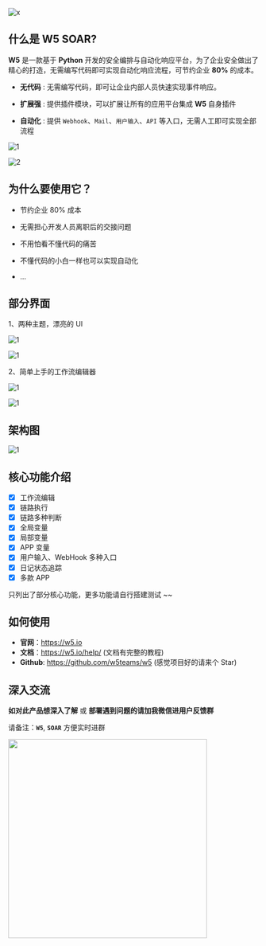 ![x](./images/x.png)

## 什么是 W5 SOAR?

**W5** 是一款基于 **Python** 开发的安全编排与自动化响应平台，为了企业安全做出了精心的打造，无需编写代码即可实现自动化响应流程，可节约企业 **80%** 的成本。

- **无代码** : 无需编写代码，即可让企业内部人员快速实现事件响应。

- **扩展强** : 提供插件模块，可以扩展让所有的应用平台集成 **W5** 自身插件

- **自动化** : 提供 `Webhook`、`Mail`、`用户输入`、`API` 等入口，无需人工即可实现全部流程

![1](./images/1.png)

![2](./images/2.png)
 
## 为什么要使用它？

- 节约企业 80% 成本

- 无需担心开发人员离职后的交接问题

- 不用怕看不懂代码的痛苦

- 不懂代码的小白一样也可以实现自动化

- ...

## 部分界面

1、两种主题，漂亮的 UI

![1](./images/3.jpg)

![1](./images/4.jpg)

2、简单上手的工作流编辑器

![1](./images/5.jpg)

![1](./images/6.jpg)

## 架构图

![1](./images/jg.png)

## 核心功能介绍

- [x] 工作流编辑
- [x] 链路执行
- [x] 链路多种判断
- [x] 全局变量
- [x] 局部变量
- [x] APP 变量
- [x] 用户输入、WebHook 多种入口
- [x] 日记状态追踪
- [x] 多款 APP

只列出了部分核心功能，更多功能请自行搭建测试 ~~

## 如何使用

- **官网**：https://w5.io
- **文档**：https://w5.io/help/  (文档有完整的教程)
- **Github**: https://github.com/w5teams/w5 (感觉项目好的请来个 Star)

## 深入交流

**如对此产品想深入了解** 或 **部署遇到问题的请加我微信进用户反馈群**

请备注：**`W5`**, **`SOAR`** 方便实时进群

<img src="./images/wx.jpg" width="400">